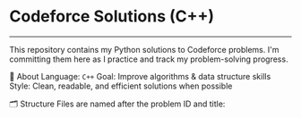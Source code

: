 # Codeforce Solutions (C++)
---

This repository contains my Python solutions to Codeforce problems.
I'm committing them here as I practice and track my problem-solving progress.

📌 About
Language: ``` C++ ```
Goal: Improve algorithms & data structure skills
Style: Clean, readable, and efficient solutions when possible

🗂 Structure
Files are named after the problem ID and title:

